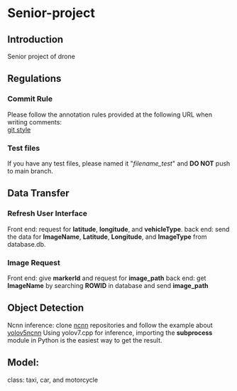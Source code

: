 # Senior-project
## Introduction

Senior project of drone  

## Regulations

### Commit Rule
Please follow the annotation rules provided at the following URL when writing comments:  
[git style](https://wadehuanglearning.blogspot.com/2019/05/commit-commit-commit-why-what-commit.html)

### Test files
If you have any test files, please named it "*filename_test*" and __DO NOT__ push to main branch.

## Data Transfer

### Refresh User Interface
Front end: request for **latitude**, **longitude**, and **vehicleType**.
back end: send the data for **ImageName**, **Latitude**, **Longitude**, and **ImageType** from database.db.

### Image Request
Front end: give **markerId** and request for **image_path**
back end: get **ImageName** by searching **ROWID** in database and send **image_path**

## Object Detection
Ncnn inference: clone [ncnn](https://github.com/Tencent/ncnn.git) repositories and follow the example about [yolov5ncnn](https://www.wpgdadatong.com/blog/detail/75045)
Using yolov7.cpp for inference, importing the **subprocess** module in Python is the easiest way to get the result.

## Model:
class: taxi, car, and motorcycle
